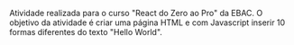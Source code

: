 Atividade realizada para o curso "React do Zero ao Pro" da EBAC. O objetivo da atividade é criar uma página HTML e com Javascript inserir 10 formas diferentes do texto "Hello World".
